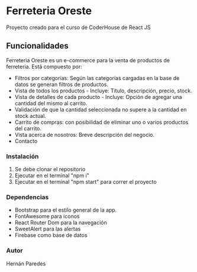 # Ferreteria  Oreste
Proyecto creado para el curso de CoderHouse de React JS

## Funcionalidades

Ferreteria Oreste es un e-commerce para la venta de productos de ferreteria. Está compuesto por:

- Filtros por categorías: Según las categorías cargadas en la base de datos se generan filtros de productos.
- Vista de todos los productos - Incluye: Título, descripción, precio, stock.
- Vista de detalles de cada producto - Incluye: Opción de agregar una cantidad del mismo al carrito.
- Validación de que la cantidad seleccionada no supere a la cantidad en stock actual.
- Carrito de compras: con posibilidad de eliminar uno o varios productos del carrito.
- Vista acerca de nosotros: Breve descripción del negocio.
- Contacto 

### Instalación
1. Se debe clonar el repositorio
2. Ejecutar en el terminal "npm i"
3. Ejecutar en el terminal "npm start" para correr el proyecto

### Dependencias

- Bootstrap para el estilo general de la app.
- FontAwesome para iconos
- React Router Dom para la navegación
- SweetAlert para las alertas
- Firebase como base de datos

### Autor

Hernán Paredes
